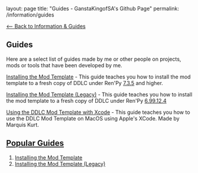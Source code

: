 layout: page
title: "Guides - GanstaKingofSA's Github Page"
permalink: /information/guides

[<-- Back to Information & Guides](../information.md)

## Guides

Here are a select list of guides made by me or other people on projects, mods or tools that have been developed by me.

[Installing the Mod Template](Installing-the-Mod-Template-Recent.md) - This guide teaches you how to install the mod template to a fresh copy of DDLC under Ren'Py <u>7.3.5</u> and higher.

[Installing the Mod Template <u>(Legacy)</u>](Installing-the-Mod-Template-Legacy.md) - This guide teaches you how to install the mod template to a fresh copy of DDLC under Ren'Py <u>6.99.12.4</u>

[Using the DDLC Mod Template with Xcode](Mod-Template-and-Xcode.md) - This guide teaches you how to use the DDLC Mod Template on MacOS using Apple's XCode. Made by Marquis Kurt.

## <u>Popular Guides</u>

1. [Installing the Mod Template](Installing-the-Mod-Template-Recent.md)
2. [Installing the Mod Template (Legacy)](Installing-the-Mod-Template-Legacy.md)
